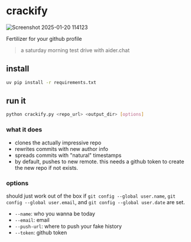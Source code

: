 # crackify

![Screenshot 2025-01-20 114123](https://github.com/user-attachments/assets/a6397539-d6f5-4bb2-8853-d8b31ac603be)

Fertilizer for your github profile

> a saturday morning test drive with aider.chat

## install

```bash
uv pip install -r requirements.txt
```

## run it

```bash
python crackify.py <repo_url> <output_dir> [options]
```

### what it does
- clones the actually impressive repo
- rewrites commits with new author info
- spreads commits with "natural" timestamps
- by default, pushes to new remote. this needs a github token to create the new repo if not exists.

### options
should just work out of the box if `git config --global user.name`, `git config --global user.email`, and `git config --global user.date` are set.

- `--name`: who you wanna be today
- `--email`: email
- `--push-url`: where to push your fake history
- `--token`: github token 

